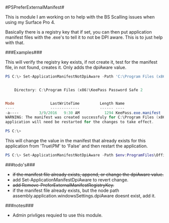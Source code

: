 #PSPreferExternalManifest#

This is module I am working on to help with the BS Scalling issues when using my Surface Pro 4.

Basically there is a registry key that if set, you can then put application manifest files with the .exe's to tell it to not be DPI aware.  This is to just help with that.

###Examples###

This will verify the registry key exists, if not create it, test for the manifest file, in not found, creates it.
Only adds the dpiAware value.
```PowerShell
PS C:\> Set-ApplicationManifestNotDpiAware -Path 'C:\Program Files (x86)\KeePass Password Safe 2\KeePass.exe'


    Directory: C:\Program Files (x86)\KeePass Password Safe 2


Mode                LastWriteTime         Length Name
----                -------------         ------ ----
-a----         3/9/2016   9:30 AM           1294 KeePass.exe.manifest
WARNING: The manifest was created successfuly for C:\Program Files (x86)\KeePass Password Safe 2\KeePass.exe.  The
application will need be restarted for the changes to take effect.

PS C:\>
```


This will change the value in the manifest that already exists for this application from 'True\PM' to 'False' and then restart the application.
```PowerShell
PS C:\> Set-ApplicationManifestNotDpiAware -Path $env:ProgramFiles\Office\Office16\lync.exe -ForceRestartApplication
``` 

###todo's###
* ~~if the manifest file already exists, append, or change the dpiAware value.~~
* add Set-ApplicationManifestDpiAware to revert change.
* ~~add Remove-PreferExternalManifestRegistryKey.~~
* if the manifest file already exists, but the node path assembly.application.windowsSettings.dpiAware doesnt exist, add it.


###notes###
* Admin privliges requied to use this module.
